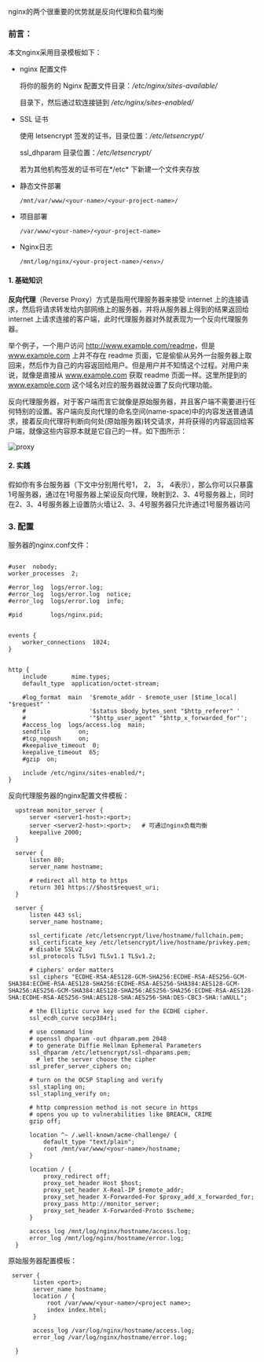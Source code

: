 nginx的两个很重要的优势就是反向代理和负载均衡

### 前言：

本文nginx采用目录模板如下：

+ nginx 配置文件

  将你的服务的 Nginx 配置文件目录：*/etc/nginx/sites-available/*

  目录下，然后通过软连接链到 */etc/nginx/sites-enabled/* 

+ SSL 证书

  使用 letsencrypt 签发的证书，目录位置：*/etc/letsencrypt/* 

  ssl_dhparam 目录位置：*/etc/letsencrypt/* 

  若为其他机构签发的证书可在*/etc* 下新建一个文件夹存放

+ 静态文件部署

  ```
  /mnt/var/www/<your-name>/<your-project-name>/
  ```

+ 项目部署

  ```
  /var/www/<your-name>/<your-project-name>
  ```

+ Nginx日志

  ```
  /mnt/log/nginx/<your-project-name>/<env>/
  ```

#### 1. 基础知识

**反向代理**（Reverse Proxy）方式是指用代理服务器来接受 internet 上的连接请求，然后将请求转发给内部网络上的服务器，并将从服务器上得到的结果返回给 internet 上请求连接的客户端，此时代理服务器对外就表现为一个反向代理服务器。

举个例子，一个用户访问 <http://www.example.com/readme>，但是 www.example.com 上并不存在 readme 页面，它是偷偷从另外一台服务器上取回来，然后作为自己的内容返回给用户。但是用户并不知情这个过程。对用户来说，就像是直接从 www.example.com 获取 readme 页面一样。这里所提到的 www.example.com 这个域名对应的服务器就设置了反向代理功能。

反向代理服务器，对于客户端而言它就像是原始服务器，并且客户端不需要进行任何特别的设置。客户端向反向代理的命名空间(name-space)中的内容发送普通请求，接着反向代理将判断向何处(原始服务器)转交请求，并将获得的内容返回给客户端，就像这些内容原本就是它自己的一样。如下图所示：

![proxy](http://upload-images.jianshu.io/upload_images/7109326-12017b7845287f46?imageMogr2/auto-orient/strip%7CimageView2/2/w/1240)

#### 2. 实践

假如你有多台服务器（下文中分别用代号1， 2， 3， 4表示），那么你可以只暴露1号服务器，通过在1号服务器上架设反向代理，映射到2、3、4号服务器上，同时在2、3、4号服务器上设置防火墙让2、3、4号服务器只允许通过1号服务器访问

### 3. 配置

服务器的nginx.conf文件：

```nginx

#user  nobody;
worker_processes  2;

#error_log  logs/error.log;
#error_log  logs/error.log  notice;
#error_log  logs/error.log  info;

#pid        logs/nginx.pid;


events {
    worker_connections  1024;
}


http {
    include       mime.types;
    default_type  application/octet-stream;

    #log_format  main  '$remote_addr - $remote_user [$time_local] "$request" '
    #                  '$status $body_bytes_sent "$http_referer" '
    #                  '"$http_user_agent" "$http_x_forwarded_for"';
    #access_log  logs/access.log  main;
    sendfile        on;
    #tcp_nopush     on;
    #keepalive_timeout  0;
    keepalive_timeout  65;
    #gzip  on;

    include /etc/nginx/sites-enabled/*;
}
```



反向代理服务器的nginx配置文件模板：

```nginx
  upstream monitor_server {
      server <server1-host>:<port>; 
      server <server2-host>:<port>;   # 可通过nginx负载均衡 
      keepalive 2000;
  }

  server {
      listen 80;
      server_name hostname;

      # redirect all http to https
      return 301 https://$host$request_uri;
  }

  server {
      listen 443 ssl;
      server_name hostname;

      ssl_certificate /etc/letsencrypt/live/hostname/fullchain.pem;
      ssl_certificate_key /etc/letsencrypt/live/hostname/privkey.pem;
      # disable SSLv2
      ssl_protocols TLSv1 TLSv1.1 TLSv1.2;

      # ciphers' order matters
      ssl_ciphers "ECDHE-RSA-AES128-GCM-SHA256:ECDHE-RSA-AES256-GCM-SHA384:ECDHE-RSA-AES128-SHA256:ECDHE-RSA-AES256-SHA384:AES128-GCM-SHA256:AES256-GCM-SHA384:AES128-SHA256:AES256-SHA256:ECDHE-RSA-AES128-SHA:ECDHE-RSA-AES256-SHA:AES128-SHA:AES256-SHA:DES-CBC3-SHA:!aNULL";

      # the Elliptic curve key used for the ECDHE cipher.
      ssl_ecdh_curve secp384r1;

      # use command line
      # openssl dhparam -out dhparam.pem 2048
      # to generate Diffie Hellman Ephemeral Parameters
      ssl_dhparam /etc/letsencrypt/ssl-dhparams.pem;
        # let the server choose the cipher
      ssl_prefer_server_ciphers on;

      # turn on the OCSP Stapling and verify
      ssl_stapling on;
      ssl_stapling_verify on;

      # http compression method is not secure in https
      # opens you up to vulnerabilities like BREACH, CRIME
      gzip off;

      location ^~ /.well-known/acme-challenge/ {
          default_type "text/plain";
          root /mnt/var/www/<your-name>/hostname;
      }
    
      location / {
          proxy_redirect off;
          proxy_set_header Host $host;
          proxy_set_header X-Real-IP $remote_addr;
          proxy_set_header X-Forwarded-For $proxy_add_x_forwarded_for;
          proxy_pass http://monitor_server;
          proxy_set_header X-Forwarded-Proto $scheme;
      }

      access_log /mnt/log/nginx/hostname/access.log;
      error_log /mnt/log/nginx/hostname/error.log;
  }
```

原始服务器配置模板：

```nginx
 server {
       listen <port>;
       server_name hostname;
       location / {
           root /var/www/<your-name>/<project name>;
           index index.html;
       }
   
       access_log /var/log/nginx/hostname/access.log;
       error_log /var/log/nginx/hostname/error.log;
   
  }
```

